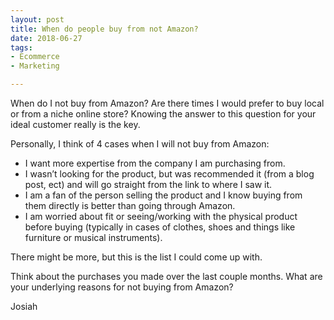 ```yaml
---
layout: post
title: When do people buy from not Amazon?
date: 2018-06-27
tags:
- Ecommerce
- Marketing

---
```


When do I not buy from Amazon? Are there times I would prefer to buy local or from a niche online store? Knowing the answer to this question for your ideal customer really is the key. 

Personally, I think of 4 cases when I will not buy from Amazon: 

- I want more expertise from the company I am purchasing from.
- I wasn’t looking for the product, but was recommended it (from a blog post, ect) and will go straight from the link to where I saw it. 
- I am a fan of the person selling the product and I know buying from them directly is better than going through Amazon.
- I am worried about fit or seeing/working with the physical product before buying (typically in cases of clothes, shoes and things like furniture or musical instruments).

There might be more, but this is the list I could come up with. 

Think about the purchases you made over the last couple months. What are your underlying reasons for not buying from Amazon?

Josiah